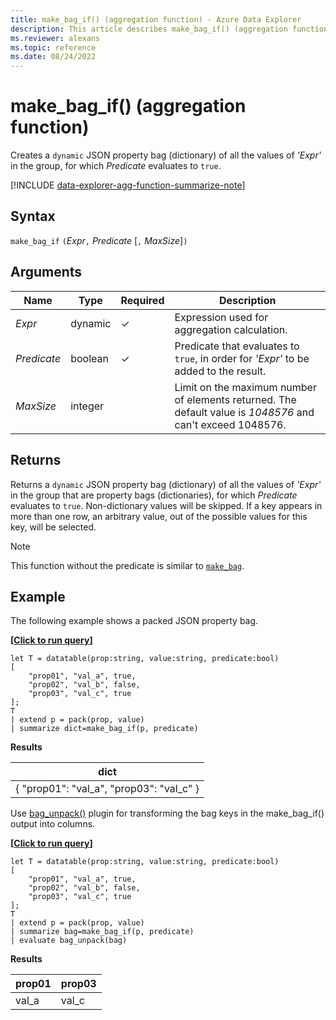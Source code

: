 ```yaml
---
title: make_bag_if() (aggregation function) - Azure Data Explorer
description: This article describes make_bag_if() (aggregation function) in Azure Data Explorer.
ms.reviewer: alexans
ms.topic: reference
ms.date: 08/24/2022
---
```

# make_bag_if() (aggregation function)

Creates a `dynamic` JSON property bag (dictionary) of all the values of *'Expr'* in the group, for which *Predicate* evaluates to `true`.

[!INCLUDE [data-explorer-agg-function-summarize-note](../../includes/data-explorer-agg-function-summarize-note.md)]

## Syntax

`make_bag_if` `(`*Expr*`,` *Predicate* [`,` *MaxSize*]`)`

## Arguments

| Name | Type | Required | Description |
|--|--|--|--|
| *Expr* | dynamic | &check; | Expression used for aggregation calculation. |
| *Predicate* | boolean | &check; | Predicate that evaluates to `true`, in order for *'Expr'* to be added to the result. |
| *MaxSize* | integer |  | Limit on the maximum number of elements returned. The default value is *1048576* and can't exceed 1048576. |

## Returns

Returns a `dynamic` JSON property bag (dictionary) of all the values of *'Expr'* in the group that are property bags (dictionaries), for which *Predicate* evaluates to `true`.
Non-dictionary values will be skipped.
If a key appears in more than one row, an arbitrary value, out of the possible values for this key, will be selected.

> [!NOTE]
> This function without the predicate is similar to [`make_bag`](./make-bag-aggfunction.md).

## Example

The following example shows a packed JSON property bag.

**\[**[**Click to run query**](https://dataexplorer.azure.com/clusters/help/databases/Samples?query=H4sIAAAAAAAAA1WOTQuDMAyG7/0VwZNCD/u4OfwX3saQtEYpVi1tHGPsxy8bOlxyecOTFx5PDDVU0CLLGk95iHMoE0c39Rru6Bf6XSFS6ywylWaefaGuCmSyT+NwzDRk8t6gBI4L6R08bdBI6NCnP3reqF2r6nZRtXoBPZimFoL4BbTDV211KgSnZRwxuieBWHE14kCNwb5xXR52ssUbsXCntuQAAAA=)**\]**

```kusto
let T = datatable(prop:string, value:string, predicate:bool)
[
    "prop01", "val_a", true,
    "prop02", "val_b", false,
    "prop03", "val_c", true
];
T
| extend p = pack(prop, value)
| summarize dict=make_bag_if(p, predicate)
```

**Results**

|dict|
|----|
|{ "prop01": "val_a", "prop03": "val_c" } |

Use [bag_unpack()](bag-unpackplugin.md) plugin for transforming the bag keys in the make_bag_if() output into columns.

**\[**[**Click to run query**](https://dataexplorer.azure.com/clusters/help/databases/Samples?query=H4sIAAAAAAAAA1WOywqDMBBF9/mKwZWCiz52Fv/CXSlhoqMEo4Y8Sin9+E5Ei002J5x7wzUUoIEaOgx8laHcusVWPjg9DyU80UT6vayjTrcYqFLLYgpxF8AnS43TOSsh47hEhuAilQd52aVi6NH4P3vdbbtVxeMmGvEBegWaO7C8z2I7rtO2TQVrH6cJnX4TKBzqCUeSDFL3uT1sTUlKHeYUlHFeP2MsvmCOilb+AAAA)**\]**

```kusto
let T = datatable(prop:string, value:string, predicate:bool)
[
    "prop01", "val_a", true,
    "prop02", "val_b", false,
    "prop03", "val_c", true
];
T
| extend p = pack(prop, value)
| summarize bag=make_bag_if(p, predicate)
| evaluate bag_unpack(bag)
```

**Results**

|prop01|prop03|
|---|---|
|val_a|val_c|
